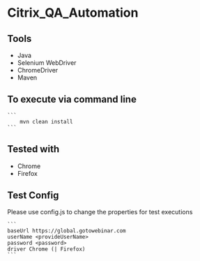 # Citrix_QA_Automation


## Tools
   * Java
   * Selenium WebDriver
   * ChromeDriver
   * Maven

## To execute via command line

    ```
        mvn clean install
    ```

## Tested with
   * Chrome
   * Firefox

## Test Config

Please use config.js to change the properties for test executions

    ```
    baseUrl https://global.gotowebinar.com
    userName <provideUserName>
    password <password>
    driver Chrome (| Firefox)
    ```



